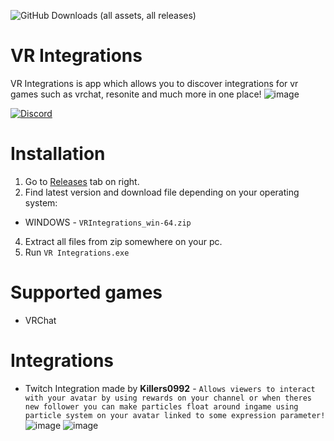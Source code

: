 ![GitHub Downloads (all assets, all releases)](https://img.shields.io/github/downloads/Killers0992/VRIntegrations/total?label=Downloads&labelColor=2e343e&color=00FFFF&style=for-the-badge)

# VR Integrations
VR Integrations is app which allows you to discover integrations for vr games such as vrchat, resonite and much more in one place!
![image](https://github.com/user-attachments/assets/436ef056-4e89-4271-881f-47ae1c230fe2)

[![Discord](https://discord.com/api/guilds/1349056234744975411/widget.png?style=banner2)](https://discord.gg/PmykgU3jz5)

# Installation
1. Go to [Releases](https://github.com/Killers0992/VRIntegrations/releases) tab on right.
2. Find latest version and download file depending on your operating system:
- WINDOWS - ``VRIntegrations_win-64.zip``
4. Extract all files from zip somewhere on your pc.
5. Run ``VR Integrations.exe``

# Supported games
- VRChat

# Integrations
- Twitch Integration made by <b>Killers0992</b> -
``Allows viewers to interact with your avatar by using rewards on your channel or when theres new follower you can make particles float around ingame using particle system on your avatar linked to some expression parameter!``
![image](https://github.com/user-attachments/assets/236b154a-f2ef-477c-b49b-6c2c69c149fe)
![image](https://github.com/user-attachments/assets/d7f5b3a8-b471-4373-b1bd-17a5a43279bc)


